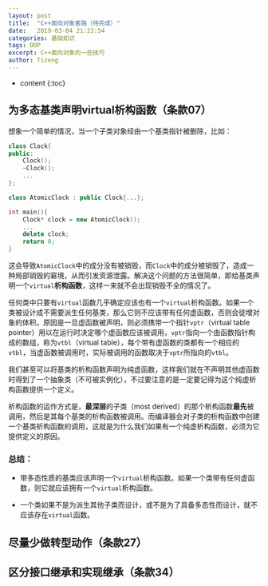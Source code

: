 ```yaml
---
layout: post
title:  "C++面向对象套路（待完成）"
date:   2019-03-04 21:22:54
categories: 基础知识
tags: OOP
excerpt: C++面向对象的一些技巧
author: Tizeng
---
```


* content
{:toc}

## 为多态基类声明virtual析构函数（条款07）

想象一个简单的情况，当一个子类对象经由一个基类指针被删除，比如：

```c++
class Clock{
public:
    Clock();
    ~Clock();
    ...
};

class AtomicClock : public Clock{...};

int main(){
    Clock* clock = new AtomicClock();
    ...
    delete clock;
    return 0;
}
```

这会导致`AtomicClock`中的成分没有被销毁，而`Clock`中的成分被销毁了，造成一种局部销毁的窘境，从而引发资源泄露。解决这个问题的方法很简单，即给基类声明一个`virtual`**析构函数**，这样一来就不会出现销毁不全的情况了。

任何类中只要有`virtual`函数几乎确定应该也有一个`virtual`析构函数。如果一个类被设计成不需要派生任何基类，那么它则不应该带有任何虚函数，否则会徒增对象的体积。原因是一旦虚函数被声明，则必须携带一个指针`vptr`（virtual table pointer）用以在运行时决定哪个虚函数应该被调用，`vptr`指向一个由函数指针构成的数组，称为`vtbl`（virtual table），每个带有虚函数的类都有一个相应的`vtbl`，当虚函数被调用时，实际被调用的函数取决于`vptr`所指向的`vtbl`。

我们甚至可以将基类的析构函数声明为纯虚函数，这样我们就在不声明其他虚函数时得到了一个抽象类（不可被实例化），不过要注意的是一定要记得为这个纯虚析构函数提供一个定义。

析构函数的运作方式是，**最深层**的子类（most derived）的那个析构函数**最先**被调用，然后是其每个基类的析构函数被调用。而编译器会对子类的析构函数中创建一个基类析构函数的调用，这就是为什么我们如果有一个纯虚析构函数，必须为它提供定义的原因。

### 总结：

* 带多态性质的基类应该声明一个`virtual`析构函数。如果一个类带有任何虚函数，则它就应该拥有一个`virtual`析构函数。

* 一个类如果不是为派生其他子类而设计，或不是为了具备多态性而设计，就不应该存在`virtual`函数。

## 尽量少做转型动作（条款27）



## 区分接口继承和实现继承（条款34）

